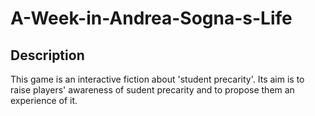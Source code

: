# A-Week-in-Andrea-Sogna-s-Life

## Description
This game is an interactive fiction about 'student precarity'. Its aim is to raise players' awareness of sudent precarity and to propose them an experience of it.

